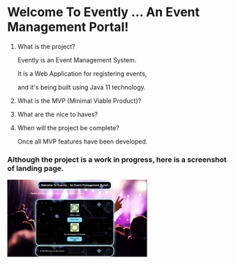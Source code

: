 # Welcome To Evently ... An Event Management Portal!

1. What is the project?

    Evently is an Event Management System. 
    
    It is a Web Application for registering events,
    
    and it's being built using Java 11 technology.

2. What is the MVP (Minimal Viable Product)?


3. What are the nice to haves?


4. When will the project be complete?
    
    Once all MVP features have been developed.
    
    
### Although the project is a work in progress, here is a screenshot of landing page.


![Image description](web/screenshot.jpeg)
